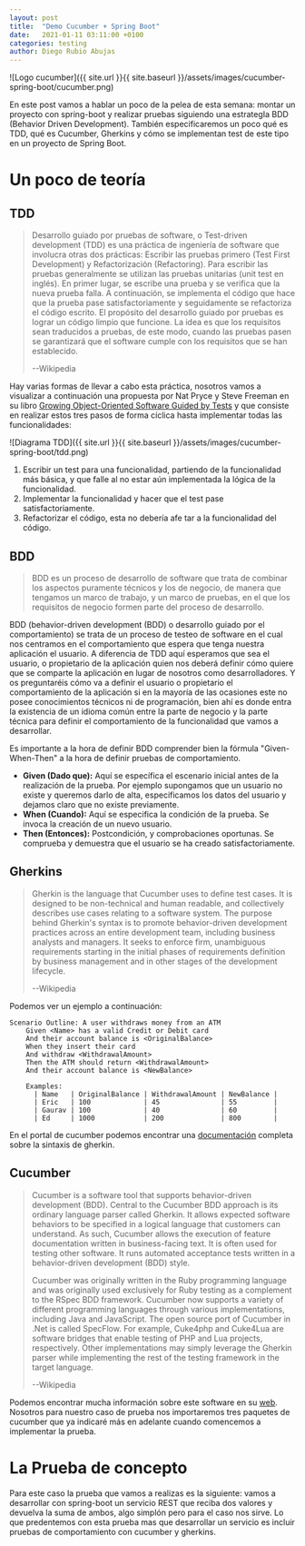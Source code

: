 ```yaml
---
layout: post
title:  "Demo Cucumber + Spring Boot"
date:   2021-01-11 03:11:00 +0100
categories: testing
author: Diego Rubio Abujas
---
```


![Logo cucumber]({{ site.url }}{{ site.baseurl }}/assets/images/cucumber-spring-boot/cucumber.png)

En este post vamos a hablar un poco de la pelea de esta semana: montar un proyecto con spring-boot y realizar pruebas siguiendo una estrategIa BDD (Behavior Driven Development). También especificaremos un poco qué es TDD, qué es Cucumber, Gherkins y cómo se implementan test de este tipo en un proyecto de Spring Boot.

# Un poco de teoría
## TDD 
>Desarrollo guiado por pruebas de software, o Test-driven development (TDD) es una práctica de ingeniería de software que involucra otras dos prácticas: Escribir las pruebas primero (Test First Development) y Refactorización (Refactoring). Para escribir las pruebas generalmente se utilizan las pruebas unitarias (unit test en inglés). En primer lugar, se escribe una prueba y se verifica que la nueva prueba falla. A continuación, se implementa el código que hace que la prueba pase satisfactoriamente y seguidamente se refactoriza el código escrito. El propósito del desarrollo guiado por pruebas es lograr un código limpio que funcione. La idea es que los requisitos sean traducidos a pruebas, de este modo, cuando las pruebas pasen se garantizará que el software cumple con los requisitos que se han establecido.
>
> --Wikipedia

Hay varias formas de llevar a cabo esta práctica, nosotros vamos a visualizar a continuación una propuesta por Nat Pryce y Steve Freeman en su libro [Growing Object-Oriented Software Guided by Tests](http://www.growing-object-oriented-software.com/) y que consiste en realizar estos tres pasos de forma cíclica hasta implementar todas las funcionalidades:

![Diagrama TDD]({{ site.url }}{{ site.baseurl }}/assets/images/cucumber-spring-boot/tdd.png)

1. Escribir un test para una funcionalidad, partiendo de la funcionalidad más básica, y que falle al no estar aún implementada la lógica de la funcionalidad.
2. Implementar la funcionalidad y hacer que el test pase satisfactoriamente.
3. Refactorizar el código, esta no debería afe tar a la funcionalidad del código.
   
## BDD
>BDD es un proceso de desarrollo de software que trata de combinar los aspectos puramente técnicos y los de negocio, de manera que tengamos un marco de trabajo, y un marco de pruebas, en el que los requisitos de negocio formen parte del proceso de desarrollo.

BDD (behavior-driven development (BDD) o desarrollo guiado por el comportamiento) se trata de un proceso de testeo de software en el cual nos centramos en el comportamiento que espera que tenga nuestra aplicación el usuario. A diferencia de TDD aquí esperamos que sea el usuario, o propietario de la aplicación quien nos deberá definir cómo quiere que se comparte la aplicación en lugar de nosotros como desarrolladores. Y os preguntaréis cómo va a definir el usuario o propietario el comportamiento de la aplicación si en la mayoría de las ocasiones este no posee conocimientos técnicos ni de programación, bien ahí es donde entra la existencia de un idioma común entre la parte de negocio y la parte técnica para definir el comportamiento de la funcionalidad que vamos a desarrollar.

Es importante a la hora de definir BDD comprender bien la fórmula "Given-When-Then" a la hora de definir pruebas de comportamiento.

- **Given (Dado que):** Aquí se específica el escenario inicial antes de la realización de la prueba. Por ejemplo supongamos que un usuario no existe y queremos darlo de alta, especificamos los datos del usuario y dejamos claro que no existe previamente.
- **When (Cuando):** Aquí se especifica la condición de la prueba. Se invoca la creación de un nuevo usuario.
- **Then (Entonces):** Postcondición, y comprobaciones oportunas. Se comprueba y demuestra que el usuario se ha creado satisfactoriamente.

## Gherkins
>Gherkin is the language that Cucumber uses to define test cases. It is designed to be non-technical and human readable, and collectively describes use cases relating to a software system. The purpose behind Gherkin's syntax is to promote behavior-driven development practices across an entire development team, including business analysts and managers. It seeks to enforce firm, unambiguous requirements starting in the initial phases of requirements definition by business management and in other stages of the development lifecycle.
>
>--Wikipedia

Podemos ver un ejemplo a continuación:

```gherkin
Scenario Outline: A user withdraws money from an ATM
    Given <Name> has a valid Credit or Debit card
    And their account balance is <OriginalBalance>
    When they insert their card
    And withdraw <WithdrawalAmount>
    Then the ATM should return <WithdrawalAmount>
    And their account balance is <NewBalance>

    Examples:
      | Name   | OriginalBalance | WithdrawalAmount | NewBalance |
      | Eric   | 100             | 45               | 55         |
      | Gaurav | 100             | 40               | 60         |
      | Ed     | 1000            | 200              | 800        |
```
En el portal de cucumber podemos encontrar una [documentación](https://cucumber.io/docs/gherkin/reference/) completa sobre la sintaxis de gherkin.

## Cucumber
>Cucumber is a software tool that supports behavior-driven development (BDD). Central to the Cucumber BDD approach is its ordinary language parser called Gherkin. It allows expected software behaviors to be specified in a logical language that customers can understand. As such, Cucumber allows the execution of feature documentation written in business-facing text. It is often used for testing other software. It runs automated acceptance tests written in a behavior-driven development (BDD) style.
>
>Cucumber was originally written in the Ruby programming language and was originally used exclusively for Ruby testing as a complement to the RSpec BDD framework. Cucumber now supports a variety of different programming languages through various implementations, including Java and JavaScript. The open source port of Cucumber in .Net is called SpecFlow. For example, Cuke4php and Cuke4Lua are software bridges that enable testing of PHP and Lua projects, respectively. Other implementations may simply leverage the Gherkin parser while implementing the rest of the testing framework in the target language.
>
>--Wikipedia

Podemos encontrar mucha información sobre este software en su [web](https://cucumber.io/). Nosotros para nuestro caso de prueba nos importaremos tres paquetes de cucumber que ya indicaré más en adelante cuando comencemos a implementar la prueba.

# La Prueba de concepto
Para este caso la prueba que vamos a realizas es la siguiente: vamos a desarrollar con spring-boot un servicio REST que reciba dos valores y devuelva la suma de ambos, algo simplón pero para el caso nos sirve. Lo que predentemos con esta prueba mas que desarrollar un servicio es incluir pruebas de comportamiento con cucumber y gherkins.
